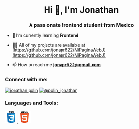 <h1 align="center">Hi 👋, I'm Jonathan</h1>
<h3 align="center">A passionate frontend student from Mexico</h3>

- 🌱 I’m currently learning **Frontend**

- 👨‍💻 All of my projects are available at [https://github.com/jonapr622/MiPaginaWebJ](https://github.com/jonapr622/MiPaginaWebJ)

- 📫 How to reach me **jonapr622@gmail.com**

<h3 align="left">Connect with me:</h3>
<p align="left">
<a href="https://fb.com/jonathan polin" target="blank"><img align="center" src="https://raw.githubusercontent.com/rahuldkjain/github-profile-readme-generator/master/src/images/icons/Social/facebook.svg" alt="jonathan polin" height="30" width="40" /></a>
<a href="https://instagram.com/@polin_jonathan" target="blank"><img align="center" src="https://raw.githubusercontent.com/rahuldkjain/github-profile-readme-generator/master/src/images/icons/Social/instagram.svg" alt="@polin_jonathan" height="30" width="40" /></a>
</p>

<h3 align="left">Languages and Tools:</h3>
<p align="left"> <a href="https://www.w3schools.com/css/" target="_blank" rel="noreferrer"> <img src="https://raw.githubusercontent.com/devicons/devicon/master/icons/css3/css3-original-wordmark.svg" alt="css3" width="40" height="40"/> </a> <a href="https://www.w3.org/html/" target="_blank" rel="noreferrer"> <img src="https://raw.githubusercontent.com/devicons/devicon/master/icons/html5/html5-original-wordmark.svg" alt="html5" width="40" height="40"/> </a> </p>
